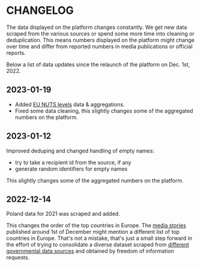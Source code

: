 # CHANGELOG

The data displayed on the platform changes constantly. We get new data scraped
from the various sources or spend some more time into cleaning or
deduplication. This means numbers displayed on the platform might change over
time and differ from reported numbers in media publications or official
reports.

Below a list of data updates since the relaunch of the platform on Dec. 1st, 2022.

## 2023-01-19

- Added [EU NUTS levels](https://ec.europa.eu/eurostat/web/nuts/national-structures) data & aggregations.
- Fixed some data cleaning, this slightly changes some of the aggregated numbers on the platform.


## 2023-01-12

Improved deduping and changed handling of empty names:
- try to take a recipient id from the source, if any
- generate random identifiers for empty names

This slightly changes some of the aggregated numbers on the platform.


## 2022-12-14

Poland data for 2021 was scraped and added.

This changes the order of the top countries in Europe. The
[media stories](https://farmsubsidy.org/stories) published around 1st of
December might mention a different list of top countries in Europe. That's not
a mistake, that's just a small step forward in the effort of trying to
consolidate a diverse dataset scraped from
[different governmental data sources](https://agriculture.ec.europa.eu/common-agricultural-policy/financing-cap/beneficiaries_en#bycountry)
and obtained by freedom of information requests.
